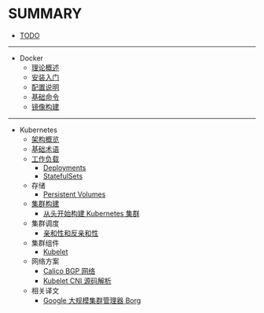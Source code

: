 # SUMMARY

* [TODO](todo.md)

---

* Docker
    * [理论概述](moby/chapter1.md)
    * [安装入门](moby/chapter2.md)
    * [配置说明](moby/chapter3.md)
    * [基础命令](moby/chapter4.md)
    * [镜像构建](moby/chapter5.md)

---

* Kubernetes
    * [架构概览](k8s/arch.md)
    * [基础术语](k8s/concepts.md)
    * [工作负载](k8s/workload.md)
        * [Deployments](k8s/concepts-deployments.md)
        * [StatefulSets](k8s/concepts-statefulsets.md)
    * 存储
        * [Persistent Volumes](k8s/concepts-pv.md)
    * [集群构建](k8s/install.md)
        * [从头开始构建 Kubernetes 集群](k8s/install-manual.md)
    * 集群调度
        * [亲和性和反亲和性](k8s/assigning-pods-to-nodes.md)
    * 集群组件
        * [Kubelet](k8s/kubelet.md)
    * 网络方案
        * [Calico BGP 网络](k8s/calico.md)
        * [Kubelet CNI 源码解析](k8s/src-kubelet-cni.md)
    * 相关译文
        * [Google 大规模集群管理器 Borg](k8s/borg.md)
